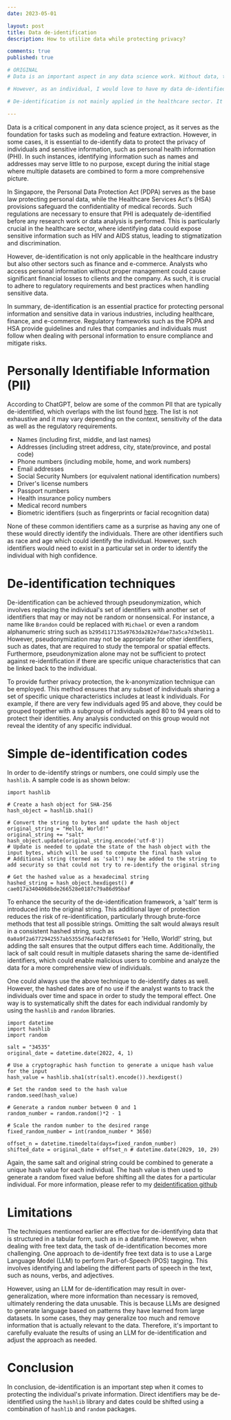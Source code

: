 ```yaml
---
date: 2023-05-01

layout: post
title: Data de-identification
description: How to utilize data while protecting privacy?

comments: true
published: true

# ORIGINAL 
# Data is an important aspect in any data science work. Without data, tasks like modelling and feature extraction could not be done. But it need not be de-identified as the identifiers often serve little to no purpose in a data science project except at the initial stage where multiple datasets are stitched together to form a more holistic picture. 

# However, as an individual, I would love to have my data de-identified as much as possible so as to protect my own privacy and confidential information such as personal health information (PHI). Such data would definitely need to be de-identified as it could expose extremely sensitive information such as HIV and AIDS status. Other than that, stolen identifiable data could be used for malicious intent. Hence, there are rules and regulations across countries to ensure PHI is fully de-identified before any work could be done including research work. In Singapore, all personal data is protected by the PDPA law, which serves as the base law, and all health records are subjected to HBRA on top of PDPA. 

# De-identification is not mainly applied in the healthcare sector. It is also applied in other sectors such as financial institutions or e-commerce where the analysts could access personal information and cause financial losses to either the clients or company, or worse both, if it is not managed well.

---
```


Data is a critical component in any data science project, as it serves as the foundation for tasks such as modeling and feature extraction. However, in some cases, it is essential to de-identify data to protect the privacy of individuals and sensitive information, such as personal health information (PHI). In such instances, identifying information such as names and addresses may serve little to no purpose, except during the initial stage where multiple datasets are combined to form a more comprehensive picture.

In Singapore, the Personal Data Protection Act (PDPA) serves as the base law protecting personal data, while the Healthcare Services Act's (HSA) provisions safeguard the confidentiality of medical records. Such regulations are necessary to ensure that PHI is adequately de-identified before any research work or data analysis is performed. This is particularly crucial in the healthcare sector, where identifying data could expose sensitive information such as HIV and AIDS status, leading to stigmatization and discrimination.

However, de-identification is not only applicable in the healthcare industry but also other sectors such as finance and e-commerce. Analysts who access personal information without proper management could cause significant financial losses to clients and the company. As such, it is crucial to adhere to regulatory requirements and best practices when handling sensitive data.

In summary, de-identification is an essential practice for protecting personal information and sensitive data in various industries, including healthcare, finance, and e-commerce. Regulatory frameworks such as the PDPA and HSA provide guidelines and rules that companies and individuals must follow when dealing with personal information to ensure compliance and mitigate risks.


# Personally Identifiable Information (PII)
According to ChatGPT, below are some of the common PII that are typically de-identified, which overlaps with the list found [here](https://www.immuta.com/blog/what-is-data-de-identification/#:~:text=There%20are%20two%20primary%20de%2Didentification%20methods%3A%20generalizing%20and%20randomizing). The list is not exhaustive and it may vary depending on the context, sensitivity of the data as well as the regulatory requirements.
<ul>
    <li>Names (including first, middle, and last names)</li>
    <li>Addresses (including street address, city, state/province, and postal code)</li>
    <li>Phone numbers (including mobile, home, and work numbers)</li>
    <li>Email addresses</li>
    <li>Social Security Numbers (or equivalent national identification numbers)</li>
    <li>Driver's license numbers</li>
    <li>Passport numbers</li>
    <li>Health insurance policy numbers</li>
    <li>Medical record numbers</li>
    <li>Biometric identifiers (such as fingerprints or facial recognition data)</li>
</ul>

None of these common identifiers came as a surprise as having any one of these would directly identify the individuals. There are other identifiers such as race and age which could identify the individual. However, such identifiers would need to exist in a particular set in order to identify the individual with high confidence.

# De-identification techniques

De-identification can be achieved through pseudonymization, which involves replacing the individual's set of identifiers with another set of identifiers that may or may not be random or nonsensical. For instance, a name like `Brandon` could be replaced with `Michael` or even a random alphanumeric string such as `b295d117135a9763da282e7dae73a5ca7d3e5b11`. However, pseudonymization may not be appropriate for other identifiers, such as dates, that are required to study the temporal or spatial effects. Furthermore, pseudonymization alone may not be sufficient to protect against re-identification if there are specific unique characteristics that can be linked back to the individual.

To provide further privacy protection, the k-anonymization technique can be employed. This method ensures that any subset of individuals sharing a set of specific unique characteristics includes at least k individuals. For example, if there are very few individuals aged 95 and above, they could be grouped together with a subgroup of individuals aged 80 to 94 years old to protect their identities. Any analysis conducted on this group would not reveal the identity of any specific individual.

# Simple de-identification codes
In order to de-identify strings or numbers, one could simply use the `hashlib`. A sample code is as shown below:
~~~
import hashlib

# Create a hash object for SHA-256
hash_object = hashlib.sha1()

# Convert the string to bytes and update the hash object
original_string = "Hello, World!"
original_string += "salt"
hash_object.update(original_string.encode('utf-8'))
# Update is needed to update the state of the hash object with the input bytes, which will be used to compute the final hash value
# Additional string (termed as 'salt') may be added to the string to add security so that could not try to re-identify the original string

# Get the hashed value as a hexadecimal string
hashed_string = hash_object.hexdigest() # cae017a3404068bde266528e0187c79a86d95baf
~~~
To enhance the security of the de-identification framework, a 'salt' term is introduced into the original string. This additional layer of protection reduces the risk of re-identification, particularly through brute-force methods that test all possible strings. Omitting the salt would always result in a consistent hashed string, such as `0a0a9f2a6772942557ab5355d76af442f8f65e01` for 'Hello, World!' string, but adding the salt ensures that the output differs each time. Additionally, the lack of salt could result in multiple datasets sharing the same de-identified identifiers, which could enable malicious users to combine and analyze the data for a more comprehensive view of individuals.

One could always use the above technique to de-identify dates as well. However, the hashed dates are of no use if the analyst wants to track the individuals over time and space in order to study the temporal effect. One way is to systematically shift the dates for each individual randomly by using the `hashlib` and `random` libraries.

~~~
import datetime
import hashlib
import random

salt = "34535"
original_date = datetime.date(2022, 4, 1)

# Use a cryptographic hash function to generate a unique hash value for the input
hash_value = hashlib.sha1(str(salt).encode()).hexdigest()

# Set the random seed to the hash value
random.seed(hash_value)

# Generate a random number between 0 and 1
random_number = random.random()*2 - 1

# Scale the random number to the desired range
fixed_random_number = int(random_number * 3650)

offset_n = datetime.timedelta(days=fixed_random_number)
shifted_date = original_date + offset_n # datetime.date(2029, 10, 29) 
~~~
Again, the same salt and original string could be combined to generate a unique hash value for each individual. The hash value is then used to generate a random fixed value before shifting all the dates for a particular individual. For more information, please refer to my [deidentification github](https://github.com/brandonyongys/deidentification)

# Limitations
The techniques mentioned earlier are effective for de-identifying data that is structured in a tabular form, such as in a dataframe. However, when dealing with free text data, the task of de-identification becomes more challenging. One approach to de-identify free text data is to use a Large Language Model (LLM) to perform Part-of-Speech (POS) tagging. This involves identifying and labeling the different parts of speech in the text, such as nouns, verbs, and adjectives.

However, using an LLM for de-identification may result in over-generalization, where more information than necessary is removed, ultimately rendering the data unusable. This is because LLMs are designed to generate language based on patterns they have learned from large datasets. In some cases, they may generalize too much and remove information that is actually relevant to the data. Therefore, it's important to carefully evaluate the results of using an LLM for de-identification and adjust the approach as needed.


# Conclusion
In conclusion, de-identification is an important step when it comes to protecting the individual's private information. Direct identifiers may be de-identified using the `hashlib` library and dates could be shifted using a combination of `hashlib` and `random` packages. 

